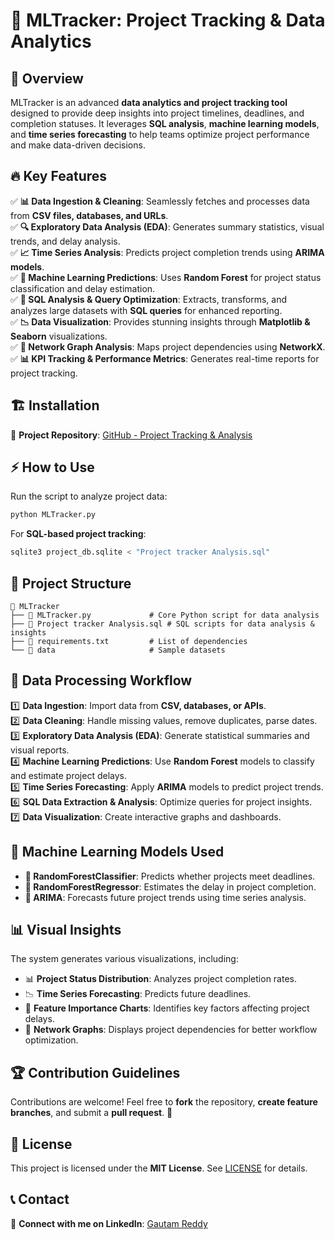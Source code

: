 # 🚀 MLTracker: Project Tracking & Data Analytics

## 📌 Overview
MLTracker is an advanced **data analytics and project tracking tool** designed to provide deep insights into project timelines, deadlines, and completion statuses. It leverages **SQL analysis**, **machine learning models**, and **time series forecasting** to help teams optimize project performance and make data-driven decisions.

## 🔥 Key Features
✅ **📊 Data Ingestion & Cleaning**: Seamlessly fetches and processes data from **CSV files, databases, and URLs**.  
✅ **🔍 Exploratory Data Analysis (EDA)**: Generates summary statistics, visual trends, and delay analysis.  
✅ **📈 Time Series Analysis**: Predicts project completion trends using **ARIMA models**.  
✅ **🤖 Machine Learning Predictions**: Uses **Random Forest** for project status classification and delay estimation.  
✅ **📌 SQL Analysis & Query Optimization**: Extracts, transforms, and analyzes large datasets with **SQL queries** for enhanced reporting.  
✅ **📉 Data Visualization**: Provides stunning insights through **Matplotlib & Seaborn** visualizations.  
✅ **🔗 Network Graph Analysis**: Maps project dependencies using **NetworkX**.  
✅ **📊 KPI Tracking & Performance Metrics**: Generates real-time reports for project tracking.


## 🏗 Installation

🔗 **Project Repository**: [GitHub - Project Tracking & Analysis](https://github.com/reddygautam98/Project-Tracking-Analysis)

## ⚡ How to Use
Run the script to analyze project data:

```sh
python MLTracker.py
```

For **SQL-based project tracking**:
```sh
sqlite3 project_db.sqlite < "Project tracker Analysis.sql"
```

## 📂 Project Structure
```
📂 MLTracker
├── 📜 MLTracker.py             # Core Python script for data analysis
├── 📜 Project tracker Analysis.sql # SQL scripts for data analysis & insights
├── 📜 requirements.txt         # List of dependencies
└── 📂 data                     # Sample datasets
```

## 🔄 Data Processing Workflow
1️⃣ **Data Ingestion**: Import data from **CSV, databases, or APIs**.  
2️⃣ **Data Cleaning**: Handle missing values, remove duplicates, parse dates.  
3️⃣ **Exploratory Data Analysis (EDA)**: Generate statistical summaries and visual reports.  
4️⃣ **Machine Learning Predictions**: Use **Random Forest** models to classify and estimate project delays.  
5️⃣ **Time Series Forecasting**: Apply **ARIMA** models to predict project trends.  
6️⃣ **SQL Data Extraction & Analysis**: Optimize queries for project insights.  
7️⃣ **Data Visualization**: Create interactive graphs and dashboards.  

## 🚀 Machine Learning Models Used
- **📌 RandomForestClassifier**: Predicts whether projects meet deadlines.
- **📌 RandomForestRegressor**: Estimates the delay in project completion.
- **📌 ARIMA**: Forecasts future project trends using time series analysis.

## 📊 Visual Insights
The system generates various visualizations, including:
- 📊 **Project Status Distribution**: Analyzes project completion rates.
- 📉 **Time Series Forecasting**: Predicts future deadlines.
- 📌 **Feature Importance Charts**: Identifies key factors affecting project delays.
- 🔗 **Network Graphs**: Displays project dependencies for better workflow optimization.

## 🏆 Contribution Guidelines
Contributions are welcome! Feel free to **fork** the repository, **create feature branches**, and submit a **pull request**. 🚀

## 📜 License
This project is licensed under the **MIT License**. See [LICENSE](LICENSE) for details.

## 📞 Contact

🔗 **Connect with me on LinkedIn**: [Gautam Reddy](https://www.linkedin.com/in/gautam-reddy-359594261/)
